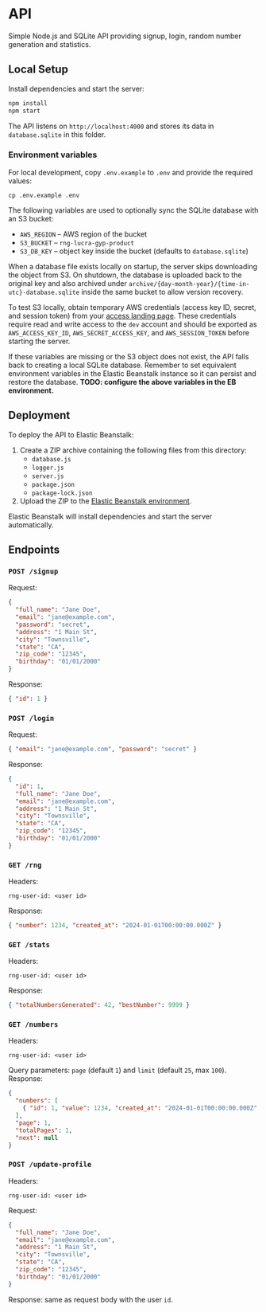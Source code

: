 # API

Simple Node.js and SQLite API providing signup, login, random number generation and statistics.

## Local Setup

Install dependencies and start the server:

```bash
npm install
npm start
```

The API listens on `http://localhost:4000` and stores its data in `database.sqlite` in this folder.

### Environment variables

For local development, copy `.env.example` to `.env` and provide the required
values:

```
cp .env.example .env
```

The following variables are used to optionally sync the SQLite database with an
S3 bucket:

- `AWS_REGION` – AWS region of the bucket
- `S3_BUCKET` – `rng-lucra-gyp-product`
- `S3_DB_KEY` – object key inside the bucket (defaults to `database.sqlite`)

When a database file exists locally on startup, the server skips downloading
the object from S3. On shutdown, the database is uploaded back to the original
key and also archived under `archive/{day-month-year}/{time-in-utc}-database.sqlite`
inside the same bucket to allow version recovery.

To test S3 locally, obtain temporary AWS credentials (access key ID, secret, and
session token) from your [access landing page](https://lucra-sports.awsapps.com/start/#/?tab=accounts).
These credentials require read and write access to the `dev` account and should
be exported as `AWS_ACCESS_KEY_ID`, `AWS_SECRET_ACCESS_KEY`, and
`AWS_SESSION_TOKEN` before starting the server.

If these variables are missing or the S3 object does not exist, the API falls
back to creating a local SQLite database. Remember to set equivalent environment
variables in the Elastic Beanstalk instance so it can persist and restore the
database. **TODO: configure the above variables in the EB environment.**

## Deployment

To deploy the API to Elastic Beanstalk:

1. Create a ZIP archive containing the following files from this directory:
   - `database.js`
   - `logger.js`
   - `server.js`
   - `package.json`
   - `package-lock.json`
2. Upload the ZIP to the [Elastic Beanstalk environment](https://us-east-1.console.aws.amazon.com/elasticbeanstalk/home?region=us-east-1#/environment/dashboard?environmentId=e-hum2mjppk4).

Elastic Beanstalk will install dependencies and start the server automatically.

## Endpoints

### `POST /signup`

Request:

```json
{
  "full_name": "Jane Doe",
  "email": "jane@example.com",
  "password": "secret",
  "address": "1 Main St",
  "city": "Townsville",
  "state": "CA",
  "zip_code": "12345",
  "birthday": "01/01/2000"
}
```

Response:

```json
{ "id": 1 }
```

### `POST /login`

Request:

```json
{ "email": "jane@example.com", "password": "secret" }
```

Response:

```json
{
  "id": 1,
  "full_name": "Jane Doe",
  "email": "jane@example.com",
  "address": "1 Main St",
  "city": "Townsville",
  "state": "CA",
  "zip_code": "12345",
  "birthday": "01/01/2000"
}
```

### `GET /rng`

Headers:

```
rng-user-id: <user id>
```

Response:

```json
{ "number": 1234, "created_at": "2024-01-01T00:00:00.000Z" }
```

### `GET /stats`

Headers:

```
rng-user-id: <user id>
```

Response:

```json
{ "totalNumbersGenerated": 42, "bestNumber": 9999 }
```

### `GET /numbers`

Headers:

```
rng-user-id: <user id>
```

Query parameters: `page` (default `1`) and `limit` (default `25`, max `100`).
Response:

```json
{
  "numbers": [
    { "id": 1, "value": 1234, "created_at": "2024-01-01T00:00:00.000Z" }
  ],
  "page": 1,
  "totalPages": 1,
  "next": null
}
```

### `POST /update-profile`

Headers:

```
rng-user-id: <user id>
```

Request:

```json
{
  "full_name": "Jane Doe",
  "email": "jane@example.com",
  "address": "1 Main St",
  "city": "Townsville",
  "state": "CA",
  "zip_code": "12345",
  "birthday": "01/01/2000"
}
```

Response: same as request body with the user `id`.
